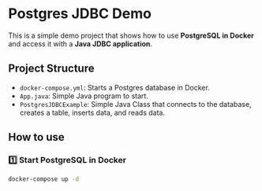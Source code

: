 # Postgres JDBC Demo

This is a simple demo project that shows how to use **PostgreSQL in Docker** and access it with a **Java JDBC application**.

## Project Structure

- `docker-compose.yml`: Starts a Postgres database in Docker.
- `App.java`: Simple Java program to start.
- `PostgresJDBCExample`: Simple Java Class that connects to the database, creates a table, inserts data, and reads data.

## How to use

### 1️⃣ Start PostgreSQL in Docker

```bash
docker-compose up -d
